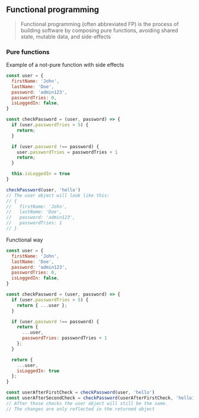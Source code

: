## Functional programming
> Functional programming (often abbreviated FP) is the process of building software by composing pure functions, avoiding shared state, mutable data, and side-effects

### Pure functions
Example of a not-pure function with side effects
```js
const user = {
  firstName: 'John',
  lastName: 'Doe',
  password: 'admin123',
  passwordTries: 0,
  isLoggedIn: false,
}

const checkPassword = (user, password) => {
  if (user.passwordTries > 5) {
    return;
  }

  if (user.password !== password) {
    user.passwordTries = passwordTries + 1
    return;
  }

  this.isLoggedIn = true
}

checkPassword(user, 'hello')
// The user object will look like this:
// {
//   firstName: 'John',
//   lastName: 'Doe',
//   password: 'admin123',
//   passwordTries: 1
// }
```

Functional way
```js
const user = {
  firstName: 'John',
  lastName: 'Doe',
  password: 'admin123',
  passwordTries: 0,
  isLoggedIn: false,
}

const checkPassword = (user, password) => {
  if (user.passwordTries > 5) {
    return { ...user };
  }

  if (user.password !== password) {
    return {
      ...user,
      passwordTries: passwordTries + 1
    };
  }

  return {
    ...user,
    isLoggedIn: true
  };
}

const userAfterFirstCheck = checkPassword(user, 'hello')
const userAfterSecondCheck = checkPassword(userAfterFirstCheck, 'hello1')
// After those checks the user object will still be the same.
// The changes are only reflected in the returned object
```
